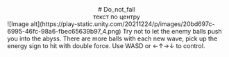 <center># Do_not_fall</center><div><center>текст по центру</center></div>
![Image alt](https://play-static.unity.com/20211224/p/images/20bd697c-6995-46fc-98a6-fbec65639b97_4.png) 
Try not to let the enemy balls push you into the abyss. There are more balls with each new wave, pick up the energy sign to hit with double force. Use WASD or ←↑→↓ to control.
